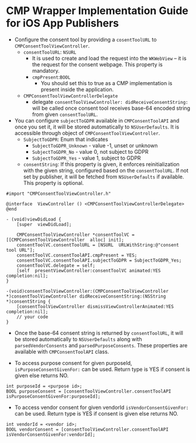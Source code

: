 
# CMP Wrapper Implementation Guide for iOS App Publishers


* Configure the consent tool by providing a `cosentToolURL` to `CMPConsentToolViewController`.
	* `consentToolURL`: `NSURL` 
		* It is used to create and load the request into the `WKWebView` – it is the request for the consent webpage. This property is mandatory.
		* `cmpPresent`:`BOOL`
			* You should set this to true as a CMP implementation is present inside the application.
	* `CMPConsentToolViewControllerDelegate`
		* delegate `consentToolViewController: didReceiveConsentString:` will be called once consent tool receives base-64 encoded string from given `consentToolURL`.
* You can configure `subjectToGDPR` available in `CMPConsentToolAPI` and once you set it, it will be stored automatically to `NSUserDefaults`. It is accessible through object of `CMPConsentToolViewController`.
	* `SubjectToGDPR`: Enum that indicates 
		* `SubjectToGDPR_Unknown` - value -1, unset or unknown
		* `SubjectToGDPR_No` - value 0, not subject to GDPR
		* `SubjectToGDPR_Yes` - value 1, subject to GDPR
	* `consentString`: If this property is given, it enforces reinitialization with the given string, configured based on the `consentToolURL`. If not set by publisher, it will be fetched from `NSUserDefaults` if available. This property is optional. 

```
#import "CMPConsentToolViewController.h"

@interface  ViewController () <CMPConsentToolViewControllerDelegate>
@end

- (void)viewDidLoad {
	[super  viewDidLoad];

	CMPConsentToolViewController *consentToolVC = [[CMPConsentToolViewController  alloc] init];
	consentToolVC.consentToolURL = [NSURL  URLWithString:@"consent tool URL"];
	consentToolVC.consentToolAPI.cmpPresent = YES;
	consentToolVC.consentToolAPI.subjectToGDPR = SubjectToGDPR_Yes;
	consentToolVC.delegate = self;
	[self  presentViewController:consentToolVC animated:YES  completion:nil];
}

-(void)consentToolViewController:(CMPConsentToolViewController *)consentToolViewController didReceiveConsentString:(NSString *)consentString {
	[consentToolViewController dismissViewControllerAnimated:YES  completion:nil];
	// your code
}
```

* Once the base-64 consent string is returned by `consentToolURL`, it will be stored automatically to `NSUserDefaults` along with `parsedVendorConsents` and `parsedPurposeConsents`. These properties are available with `CMPConsentToolAPI` class.

* To access purpose consent for given purposeId, `isPurposeConsentGivenFor:` can be used. Return type is YES if consent is given else returns NO.
````
int purposeId = <purpose id>;
BOOL purposeConsent = [consentToolViewController.consentToolAPI isPurposeConsentGivenFor:purposeId];
````

* To access vendor consent for given vendorId `isVendorConsentGivenFor:` can be used. Return type is YES if consent is given else returns NO.
````
int vendorId = <vendor id>;
BOOL vendorConsent = [consentToolViewController.consentToolAPI isVendorConsentGivenFor:vendorId];
````